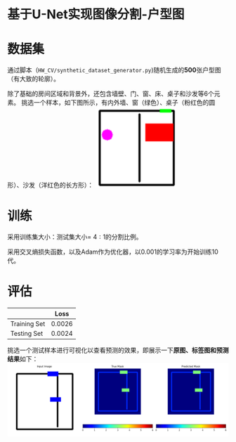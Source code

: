 # 基于U-Net实现图像分割-户型图

# 数据集

通过脚本（`HW_CV/synthetic_dataset_generator.py`)随机生成的**500**张户型图（有大致的轮廓）。

除了基础的房间区域和背景外，还包含墙壁、门、窗、床、桌子和沙发等6个元素。
挑选一个样本，如下图所示，有内外墙、窗（绿色）、桌子（粉红色的圆形）、沙发（洋红色的长方形）：
![样本1](assets/sample1.png)

# 训练

采用训练集大小：测试集大小= $4:1$的分割比例。

采用交叉熵损失函数，以及Adam作为优化器，以0.001的学习率为开始训练10代。

# 评估

|              | Loss     |
| ------------ | -------- |
| Training Set | $0.0026$ |
| Testing Set  | $0.0024$ |

挑选一个测试样本进行可视化以查看预测的效果，即展示一下**原图、标签图和预测结果**如下：
![评估图](assets/eval.png)




